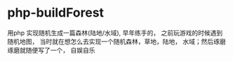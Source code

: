 # php-buildForest

用php 实现随机生成一篇森林(陆地/水域), 早年练手的， 之前玩游戏的时候遇到随机地图， 当时就在想怎么去实现一个随机森林，草地，陆地， 水域；然后琢磨琢磨就随便写了一个， 自娱自乐

